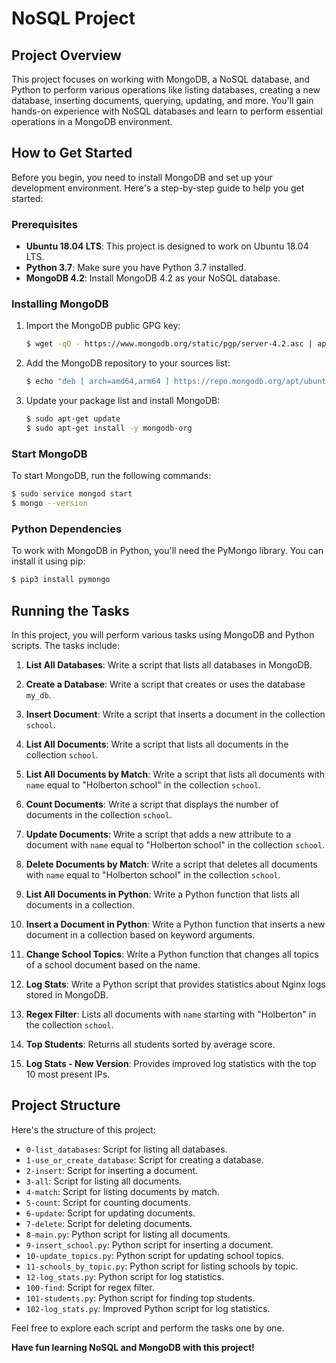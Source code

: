 # NoSQL Project

## Project Overview
This project focuses on working with MongoDB, a NoSQL database, and Python to perform various operations like listing databases, creating a new database, inserting documents, querying, updating, and more. You'll gain hands-on experience with NoSQL databases and learn to perform essential operations in a MongoDB environment.

## How to Get Started
Before you begin, you need to install MongoDB and set up your development environment. Here's a step-by-step guide to help you get started:

### Prerequisites
- **Ubuntu 18.04 LTS**: This project is designed to work on Ubuntu 18.04 LTS.
- **Python 3.7**: Make sure you have Python 3.7 installed.
- **MongoDB 4.2**: Install MongoDB 4.2 as your NoSQL database.

### Installing MongoDB
1. Import the MongoDB public GPG key:
   ```bash
   $ wget -qO - https://www.mongodb.org/static/pgp/server-4.2.asc | apt-key add -
   ```

2. Add the MongoDB repository to your sources list:
   ```bash
   $ echo "deb [ arch=amd64,arm64 ] https://repo.mongodb.org/apt/ubuntu bionic/mongodb-org/4.2 multiverse" > /etc/apt/sources.list.d/mongodb-org-4.2.list
   ```

3. Update your package list and install MongoDB:
   ```bash
   $ sudo apt-get update
   $ sudo apt-get install -y mongodb-org
   ```

### Start MongoDB
To start MongoDB, run the following commands:
```bash
$ sudo service mongod start
$ mongo --version
```

### Python Dependencies
To work with MongoDB in Python, you'll need the PyMongo library. You can install it using pip:
```bash
$ pip3 install pymongo
```

## Running the Tasks
In this project, you will perform various tasks using MongoDB and Python scripts. The tasks include:

1. **List All Databases**: Write a script that lists all databases in MongoDB.

2. **Create a Database**: Write a script that creates or uses the database `my_db`.

3. **Insert Document**: Write a script that inserts a document in the collection `school`.

4. **List All Documents**: Write a script that lists all documents in the collection `school`.

5. **List All Documents by Match**: Write a script that lists all documents with `name` equal to "Holberton school" in the collection `school`.

6. **Count Documents**: Write a script that displays the number of documents in the collection `school`.

7. **Update Documents**: Write a script that adds a new attribute to a document with `name` equal to "Holberton school" in the collection `school`.

8. **Delete Documents by Match**: Write a script that deletes all documents with `name` equal to "Holberton school" in the collection `school`.

9. **List All Documents in Python**: Write a Python function that lists all documents in a collection.

10. **Insert a Document in Python**: Write a Python function that inserts a new document in a collection based on keyword arguments.

11. **Change School Topics**: Write a Python function that changes all topics of a school document based on the name.

12. **Log Stats**: Write a Python script that provides statistics about Nginx logs stored in MongoDB.

13. **Regex Filter**: Lists all documents with `name` starting with "Holberton" in the collection `school`.

14. **Top Students**: Returns all students sorted by average score.

15. **Log Stats - New Version**: Provides improved log statistics with the top 10 most present IPs.

## Project Structure
Here's the structure of this project:

- `0-list_databases`: Script for listing all databases.
- `1-use_or_create_database`: Script for creating a database.
- `2-insert`: Script for inserting a document.
- `3-all`: Script for listing all documents.
- `4-match`: Script for listing documents by match.
- `5-count`: Script for counting documents.
- `6-update`: Script for updating documents.
- `7-delete`: Script for deleting documents.
- `8-main.py`: Python script for listing all documents.
- `9-insert_school.py`: Python script for inserting a document.
- `10-update_topics.py`: Python script for updating school topics.
- `11-schools_by_topic.py`: Python script for listing schools by topic.
- `12-log_stats.py`: Python script for log statistics.
- `100-find`: Script for regex filter.
- `101-students.py`: Python script for finding top students.
- `102-log_stats.py`: Improved Python script for log statistics.

Feel free to explore each script and perform the tasks one by one.

**Have fun learning NoSQL and MongoDB with this project!**
```
